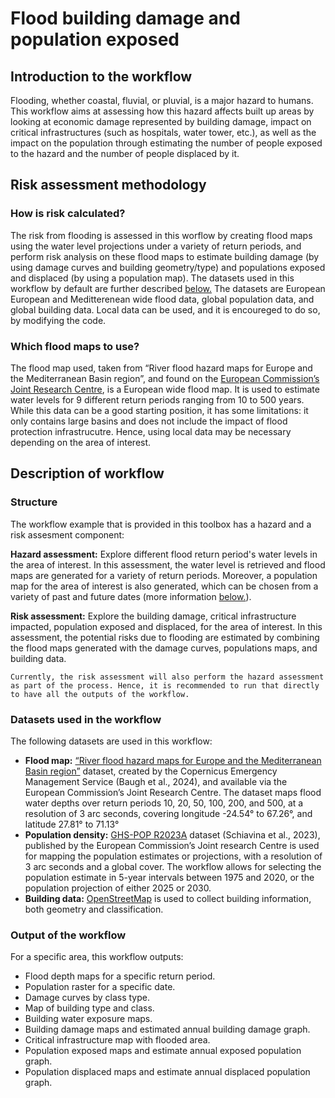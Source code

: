 # Flood building damage and population exposed

## Introduction to the workflow

Flooding, whether coastal, fluvial, or pluvial, is a major hazard to humans. This workflow aims at assessing how this hazard affects built up areas by looking at economic damage represented by building damage, impact on critical infrastructures (such as hospitals, water tower, etc.), as well as the impact on the population through estimating the number of people exposed to the hazard and the number of people displaced by it.
 
## Risk assessment methodology

### How is risk calculated?
The risk from flooding is assessed in this worflow by creating flood maps using the water level projections under a variety of return periods, and perform risk analysis on these flood maps to estimate building damage (by using damage curves and building geometry/type) and populations exposed and displaced (by using a population map).
The datasets used in this workflow by default are further described [below.](#datasets-used-in-the-workflow)
The datasets are European European and Meditterenean wide flood data, global population data, and global building data. Local data can be used, and it is encoureged to do so, by modifying the code. 

### Which flood maps to use?

The flood map used, taken from “River flood hazard maps for Europe and the Mediterranean Basin region”, and found on the [European Commission’s Joint Research Centre](https://data.jrc.ec.europa.eu/dataset/1d128b6c-a4ee-4858-9e34-6210707f3c81#description), is a European wide flood map. It is used to estimate water levels for 9 different return periods ranging from 10 to 500 years. 
While this data can be a good starting position, it has some limitations: it only contains large basins and does not include the impact of flood protection infrastrucutre. Hence, using local data may be necessary depending on the area of interest. 

## Description of workflow 

### Structure
The workflow example that is provided in this toolbox has a hazard and a risk assesment component:

**Hazard assessment:** Explore different flood return period's water levels in the area of interest. 
In this assessment, the water level is retrieved and flood maps are generated for a variety of return periods. Moreover, a population map for the area of interest is also generated, which can be chosen from a variety of past and future dates (more information [below.](#datasets-used-in-the-workflow)). 

**Risk assessment:** Explore the building damage, critical infrastructure impacted, population exposed and displaced, for the area of interest.
In this assessment, the potential risks due to flooding are estimated by combining the flood maps generated with the damage curves, populations maps, and building data. 

```{note}
Currently, the risk assessment will also perform the hazard assessment as part of the process. Hence, it is recommended to run that directly to have all the outputs of the workflow.
```

  
### Datasets used in the workflow 

The following datasets are used in this workflow:
- **Flood map:** [“River flood hazard maps for Europe and the Mediterranean Basin region”](https://data.jrc.ec.europa.eu/dataset/1d128b6c-a4ee-4858-9e34-6210707f3c81#description) dataset, created by the Copernicus Emergency Management Service (Baugh et al., 2024), and available via the European Commission’s Joint Research Centre. The dataset maps flood water depths over return periods 10, 20, 50, 100, 200, and 500, at a resolution of 3 arc seconds, covering longitude -24.54° to 67.26°, and latitude 27.81° to 71.13°  
- **Population density:** [GHS-POP R2023A](https://data.jrc.ec.europa.eu/dataset/2ff68a52-5b5b-4a22-8f40-c41da8332cfe) dataset (Schiavina et al., 2023), published by the European Commission’s Joint research Centre is used for mapping the population estimates or projections, with a resolution of 3 arc seconds and a global cover. The workflow allows for selecting the population estimate in 5-year intervals between 1975 and 2020, or the population projection of either 2025 or 2030. 
- **Building data:** [OpenStreetMap](https://wiki.openstreetmap.org/wiki/Main_Page) is used to collect building information, both geometry and classification.


### Output of the workflow

For a specific area, this workflow outputs: 
- Flood depth maps for a specific return period. 
- Population raster for a specific date. 
- Damage curves by class type. 
- Map of building type and class. 
- Building water exposure maps. 
- Building damage maps and estimated annual building damage graph. 
- Critical infrastructure map with flooded area. 
- Population exposed maps and estimate annual exposed population graph. 
- Population displaced maps and estimate annual displaced population graph. 